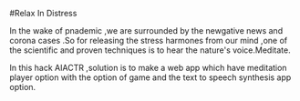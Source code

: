#Relax In Distress

In the wake of pnademic ,we are surrounded by the newgative news and corona cases .So for releasing the stress harmones from our mind ,one of the scientific and proven techniques is to hear the nature's voice.Meditate.

In this hack AIACTR ,solution is to make a web app which have meditation player option with the option of game and the text to speech synthesis app option.
